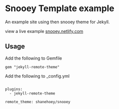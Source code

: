 # Snooey Template example

An example site using then snooey theme for Jekyll.

view a live example [snooey.netlify.com](snooey.netlify.com)

##  Usage

Add the following to Gemfile

```
gem "jekyll-remote-theme"
```

Add the following to _config.yml 

```

plugins:
  - jekyll-remote-theme

remote_theme: shanehoey/snooey

```
